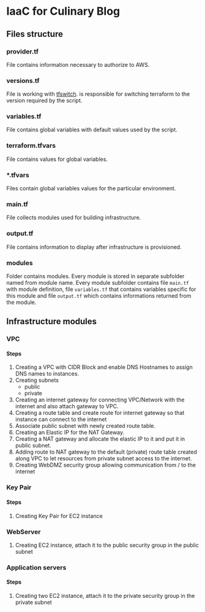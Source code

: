 # IaaC for Culinary Blog

## Files structure
### provider.tf
File contains information necessary to authorize to AWS.
### versions.tf
File is working with [tfswitch](https://github.com/warrensbox/terraform-switcher).
is responsible for switching terraform to the version required by the script.
### variables.tf
File contains global variables with default values used by the script.
### terraform.tfvars
File contains values for global variables.
### *.tfvars
Files contain global variables values for the particular environment.
### main.tf
File collects modules used for building infrastructure.
### output.tf
File contains information to display after infrastructure is provisioned.
### modules
Folder contains modules. Every module is stored in separate subfolder named from module name.
Every module subfolder contains file `main.tf` with module definition, file `variables.tf`
that contains variables specific for this module and file `output.tf` which contains informations returned from the module.

## Infrastructure modules 
### VPC
#### Steps
1. Creating a VPC with CIDR Block and enable DNS Hostnames to assign DNS names to instances.
2. Creating subnets 
   - public
   - private
3. Creating an internet gateway for connecting VPC/Network with the internet and also attach gateway to VPC.
4. Creating a route table and create route for internet gateway so that instance can connect to the internet
5. Associate public subnet with newly created route table.
6. Creating an Elastic IP for the NAT Gateway.
7. Creating a NAT gateway and allocate the elastic IP to it and put it in public subnet.
8. Adding route to NAT gateway to the default (private) route table created along VPC to let resources from private subnet access to the internet.
9. Creating WebDMZ security group allowing communication from / to the internet

### Key Pair
#### Steps
1. Creating Key Pair for EC2 instance

### WebServer
1. Creating EC2 instance, attach it to the public security group in the public subnet

### Application servers
#### Steps
1. Creating two EC2 instance, attach it to the private security group in the private subnet
